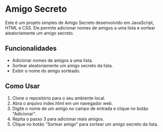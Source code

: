# Amigo Secreto

Este é um projeto simples de Amigo Secreto desenvolvido em JavaScript, HTML e CSS. Ele permite adicionar nomes de amigos a uma lista e sortear aleatoriamente um amigo secreto.

## Funcionalidades

- Adicionar nomes de amigos a uma lista.
- Sortear aleatoriamente um amigo secreto da lista.
- Exibir o nome do amigo sorteado.

## Como Usar

1. Clone o repositório para o seu ambiente local.
2. Abra o arquivo index.html em um navegador web.
3. Digite o nome de um amigo no campo de entrada e clique no botão "Adicionar".
4. Repita o passo 3 para adicionar mais amigos.
5. Clique no botão "Sortear amigo" para sortear um amigo secreto da lista.
